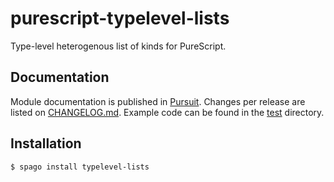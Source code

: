 # purescript-typelevel-lists
Type-level heterogenous list of kinds for PureScript.

## Documentation
Module documentation is published in [Pursuit](https://pursuit.purescript.org/packages/purescript-typelevel-lists).
Changes per release are listed on [CHANGELOG.md](/CHANGELOG.md).
Example code can be found in the [test](./test) directory.

## Installation
```sh
$ spago install typelevel-lists
```
